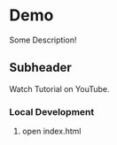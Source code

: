 # Demo 

Some Description!

## Subheader

Watch Tutorial on YouTube.


### Local Development 

1. open index.html 

